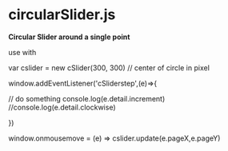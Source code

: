 # circularSlider.js

<b>Circular Slider around a single point</b>

use with 


var cslider = new cSlider(300, 300) //  center of circle in pixel

window.addEventListener('cSliderstep',(e)=>{
  
  // do something
  console.log(e.detail.increment)
  //console.log(e.detail.clockwise)
  
})

window.onmousemove = (e) => cslider.update(e.pageX,e.pageY)



